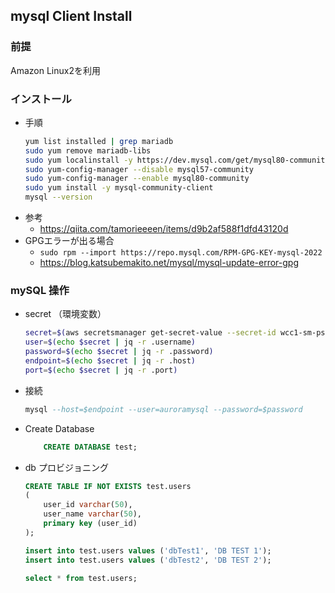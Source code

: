 
## mysql Client Install

### 前提
Amazon Linux2を利用

### インストール
* 手順
    ``` sh
    yum list installed | grep mariadb
    sudo yum remove mariadb-libs
    sudo yum localinstall -y https://dev.mysql.com/get/mysql80-community-release-el7-3.noarch.rpm
    sudo yum-config-manager --disable mysql57-community
    sudo yum-config-manager --enable mysql80-community
    sudo yum install -y mysql-community-client
    mysql --version
    ```
* 参考
    * https://qiita.com/tamorieeeen/items/d9b2af588f1dfd43120d
* GPGエラーが出る場合
    * `sudo rpm --import https://repo.mysql.com/RPM-GPG-KEY-mysql-2022`
    * https://blog.katsubemakito.net/mysql/mysql-update-error-gpg

### mySQL 操作
* secret （環境変数）
    ``` sh
    secret=$(aws secretsmanager get-secret-value --secret-id wcc1-sm-ps-ctc1-aurora-01 --region us-west-2 | jq .SecretString | jq fromjson)
    user=$(echo $secret | jq -r .username)
    password=$(echo $secret | jq -r .password)
    endpoint=$(echo $secret | jq -r .host)
    port=$(echo $secret | jq -r .port)
    ```
* 接続
    ``` sql 
    mysql --host=$endpoint --user=auroramysql --password=$password
    ```
* Create Database
    ``` sql
        CREATE DATABASE test;
    ```
* db プロビジョニング
    ``` sql
    CREATE TABLE IF NOT EXISTS test.users
    (
        user_id varchar(50), 
        user_name varchar(50),
        primary key (user_id)
    );

    insert into test.users values ('dbTest1', 'DB TEST 1');
    insert into test.users values ('dbTest2', 'DB TEST 2');

    select * from test.users;
    ```